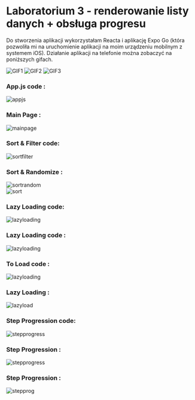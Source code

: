 # Laboratorium 3 - renderowanie listy danych + obsługa progresu

Do stworzenia aplikacji wykorzystałam Reacta i aplikację Expo Go 
(która pozwoliła mi na uruchomienie aplikacji na moim urządzeniu mobilnym z systemem iOS). 
Działanie aplikacji na telefonie można zobaczyć na poniższych gifach.

![GIF1](assets/gifsort.gif) 
![GIF2](assets/giflazyload.gif) 
![GIF3](assets/gifstepprogress.gif)

### App.js code :
![appjs](assets/appjs.PNG)
### Main Page :
![mainpage](assets/mainpage.png)
### Sort & Filter code:
![sortfilter](assets/sortfilter.PNG)
### Sort & Randomize :
![sortrandom](assets/sortfiltr.png)  
![sort](assets/sortfiltrsort.png)  
### Lazy Loading code:
![lazyloading](assets/lazyloadingstyle.PNG)
### Lazy Loading code :
![lazyloading](assets/lazyloadingcode.PNG)
### To Load code :
![lazyloading](assets/toloadcode.PNG)
### Lazy Loading :
![lazyload](assets/lazyloading.png)
### Step Progression code:
![stepprogress](assets/stepprogresscode.PNG)
### Step Progression :
![stepprogress](assets/stepprogresscode1.PNG)
### Step Progression :
![stepprog](assets/stepprogress.png)  
